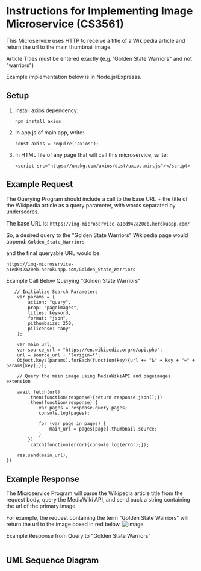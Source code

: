 # Instructions for Implementing Image Microservice (CS3561)
This Microservice uses HTTP to receive a title of a Wikipedia article and return the url to the main thumbnail image.

Article Titles must be entered exactly (e.g. 'Golden State Warriors" and not "warriors")

Example implementation below is in Node.js/Expresss.

## Setup
1. Install axios dependency:
   ```
   npm install axios
   ```
2. In app.js of main app, write:
   ```
   const axios = require('axios');
   ```
3. In HTML file of any page that will call this microservice, write:
   ```
   <script src="https://unpkg.com/axios/dist/axios.min.js"></script>
   ```


## Example Request
The Querying Program should include a call to the base URL + the title of the Wikipedia article as a query parameter, with words separated by underscores.

The base URL is:
```https://img-microservice-a1ed942a20eb.herokuapp.com/```

So, a desired query to the "Golden State Warriors" Wikipedia page would append:
```Golden_State_Warriors```

and the final queryable URL would be:
```
https://img-microservice-a1ed942a20eb.herokuapp.com/Golden_State_Warriors
```

Example Call Below Querying "Golden State Warriors"

```
   // Initialize Search Parameters
    var params = {
        action: "query",
        prop: "pageimages", 
        titles: keyword,
        format: "json",
        pithumbsize: 250,
        pilicense: "any"
    };

    var main_url;
    var source_url = "https://en.wikipedia.org/w/api.php";
    url = source_url + "?origin=*";
    Object.keys(params).forEach(function(key){url += "&" + key + "=" + params[key];});

    // Query the main image using MediaWikiAPI and pageimages extension
    
    await fetch(url)
        .then(function(response){return response.json();})
        .then(function(response) {
            var pages = response.query.pages;
            console.log(pages);
            
            for (var page in pages) {
                main_url = pages[page].thumbnail.source;
            }
        })
        .catch(function(error){console.log(error);});

    res.send(main_url);
})

```


## Example Response
The Microservice Program will parse the Wikipedia article title from the request body, query the MediaWiki API, and send back a string containing the url of the primary image.

For example, the request containing the term "Golden State Warriors" will return the url to the image boxed in red below. 
![image](https://github.com/josh-tan77/imgMicroservice/assets/149540190/f1590ac2-0ee5-44ca-8d03-8c9e9d277b96)

Example Response from Query to "Golden State Warriors"

```

```

## UML Sequence Diagram
